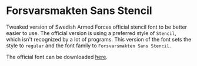 # Forsvarsmakten Sans Stencil

Tweaked version of Swedish Armed Forces official stencil font to be better easier to use. The official version is using a preferred style of `Stencil`, which isn't recognized by a lot of programs. This version of the font sets the style 
to `regular` and the font family to `Forsvarsmakten Sans Stencil`.

The official font can be downloaded [here](https://www.forsvarsmakten.se/sv/aktuellt/press/heraldiskt-vapen-och-logotyp/).
